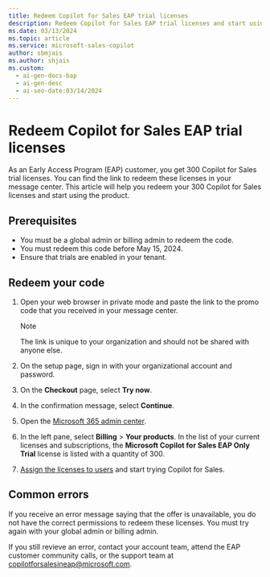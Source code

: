 ```yaml
---
title: Redeem Copilot for Sales EAP trial licenses
description: Redeem Copilot for Sales EAP trial licenses and start using the product.
ms.date: 03/13/2024
ms.topic: article
ms.service: microsoft-sales-copilot
author: sbmjais
ms.author: shjais
ms.custom:
  - ai-gen-docs-bap
  - ai-gen-desc
  - ai-seo-date:03/14/2024
---
```


# Redeem Copilot for Sales EAP trial licenses

As an Early Access Program (EAP) customer, you get 300 Copilot for Sales trial licenses. You can find the link to redeem these licenses in your message center. This article will help you redeem your 300 Copilot for Sales licenses and start using the product.

## Prerequisites

- You must be a global admin or billing admin to redeem the code.
- You must redeem this code before May 15, 2024.
- Ensure that trials are enabled in your tenant.

## Redeem your code

1.  Open your web browser in private mode and paste the link to the promo code that you received in your message center. 

    > [!NOTE]
    > The link is unique to your organization and should not be shared with anyone else.

1.  On the setup page, sign in with your organizational account and password.

1.  On the **Checkout** page, select **Try now**.

1.  In the confirmation message, select **Continue**.

1.  Open the [Microsoft 365 admin center](https://admin.microsoft.com/).

1. In the left pane, select **Billing** > **Your products**. In the list of your current licenses and subscriptions, the **Microsoft Copilot for Sales EAP Only Trial** license is listed with a quantity of 300.

1.  [Assign the licenses to users](/microsoft-365/admin/manage/assign-licenses-to-users?view=o365-worldwide) and start trying Copilot for Sales.

## Common errors

If you receive an error message saying that the offer is unavailable, you do not have the correct permissions to redeem these licenses. You must try again with your global admin or billing admin.

If you still revieve an error, contact your account team, attend the EAP customer community calls, or the support team at [copilotforsalesineap@microsoft.com](copilotforsalesineap@microsoft.com).


